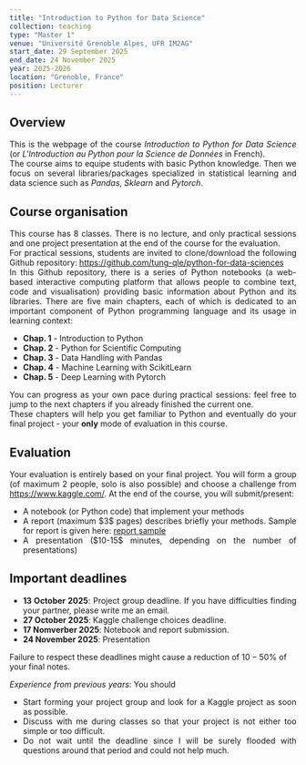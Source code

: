 ```yaml
---
title: "Introduction to Python for Data Science"
collection: teaching
type: "Master 1"
venue: "Université Grenoble Alpes, UFR IM2AG"
start_date: 29 September 2025
end_date: 24 November 2025
year: 2025-2026
location: "Grenoble, France"
position: Lecturer
---
```


## Overview
<div style='text-align: justify;'>
This is the webpage of the course <i>Introduction to Python for Data Science</i> (or <i>L'Introduction au Python pour la Science de Données</i> in French).
<br>
The course aims to equipe students with basic Python knowledge. Then we focus on several libraries/packages specialized in statistical learning and data science such as <em>Pandas</em>, <em>Sklearn</em> and <em>Pytorch</em>.
</div>

## Course organisation
<div style='text-align: justify;'>
This course has 8 classes. There is no lecture, and only practical sessions and one project presentation at the end of the course for the evaluation.
</div>

<div style='text-align: justify;'>
For practical sessions, students are invited to clone/download the following Github repository: <a href="https://github.com/tung-qle/python-for-data-sciences">https://github.com/tung-qle/python-for-data-sciences</a>
</div>

<div style='text-align: justify;'>
In this Github repository, there is a series of Python notebooks (a web-based interactive computing platform that allows people to combine text, code and visualisation) providing basic information about Python and its libraries. There are five main chapters, each of which is dedicated to an important component of Python programming language and its usage in learning context:
</div>

* __Chap. 1__ - Introduction to Python
* __Chap. 2__ - Python for Scientific Computing
* __Chap. 3__ - Data Handling with Pandas
* __Chap. 4__ - Machine Learning with ScikitLearn
* __Chap. 5__ - Deep Learning with Pytorch

<div style='text-align: justify;'>
You can progress as your own pace during practical sessions: feel free to jump to the next chapters if you already finished the current one.
<br>
These chapters will help you get familiar to Python and eventually do your final project - your <b>only</b> mode of evaluation in this course.
</div>

## Evaluation
<div style='text-align: justify;'>
Your evaluation is entirely based on your final project. You will form a group (of maximum 2 people, solo is also possible) and choose a challenge from <a href="https://www.kaggle.com/">https://www.kaggle.com/</a>. At the end of the course, you will submit/present:
</div>

<ul style='text-align: justify;'>
<li> A notebook (or Python code) that implement your methods </li>
<li> A report (maximum $3$ pages) describes briefly your methods. Sample for report is given here: <a href="/teaching_files/python-data-sciences/report.pdf">report sample</a> </li>
<li> A presentation ($10-15$ minutes, depending on the number of presentations) </li>
</ul>

## Important deadlines
<ul style='text-align: justify;'>
<li> <b>13 October 2025</b>: Project group deadline. If you have difficulties finding your partner, please write me an email. </li>
<li> <b>27 October 2025</b>: Kaggle challenge choices deadline. </li>
<li> <b>17 Nomverber 2025</b>: Notebook and report submission. </li>
<li> <b>24 November 2025</b>: Presentation </li>
</ul>

Failure to respect these deadlines might cause a reduction of $10 - 50\%$ of your final notes. 

<i>Experience from previous years</i>: You should 
<ul style='text-align: justify;'>
<li>Start forming your project group and look for a Kaggle project as soon as possible. </li> 
<li>Discuss with me during classes so that your project is not either too simple or too difficult. </li>
<li>Do not wait until the deadline since I will be surely flooded with questions around that period and could not help much. </li>
</ul>

